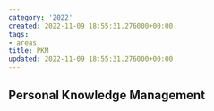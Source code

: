```yaml
---
category: '2022'
created: 2022-11-09 18:55:31.276000+00:00
tags:
- areas
title: PKM
updated: 2022-11-09 18:55:31.276000+00:00
---
```

   
## Personal Knowledge Management